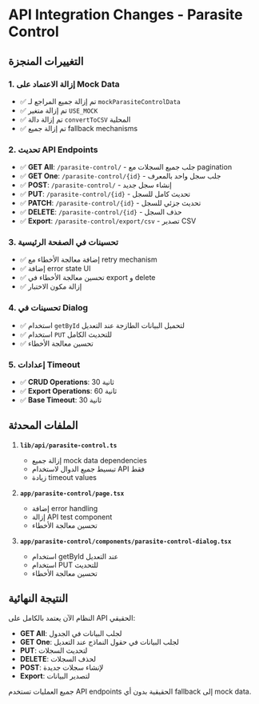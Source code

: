 # API Integration Changes - Parasite Control

## التغييرات المنجزة

### 1. إزالة الاعتماد على Mock Data
- ✅ تم إزالة جميع المراجع لـ `mockParasiteControlData`
- ✅ تم إزالة متغير `USE_MOCK`
- ✅ تم إزالة دالة `convertToCSV` المحلية
- ✅ تم إزالة جميع fallback mechanisms

### 2. تحديث API Endpoints
- ✅ **GET All**: `/parasite-control/` - جلب جميع السجلات مع pagination
- ✅ **GET One**: `/parasite-control/{id}` - جلب سجل واحد بالمعرف
- ✅ **POST**: `/parasite-control/` - إنشاء سجل جديد
- ✅ **PUT**: `/parasite-control/{id}` - تحديث كامل للسجل
- ✅ **PATCH**: `/parasite-control/{id}` - تحديث جزئي للسجل
- ✅ **DELETE**: `/parasite-control/{id}` - حذف السجل
- ✅ **Export**: `/parasite-control/export/csv` - تصدير CSV

### 3. تحسينات في الصفحة الرئيسية
- ✅ إضافة معالجة الأخطاء مع retry mechanism
- ✅ إضافة error state UI
- ✅ تحسين معالجة الأخطاء في export و delete
- ✅ إزالة مكون الاختبار

### 4. تحسينات في Dialog
- ✅ استخدام `getById` لتحميل البيانات الطازجة عند التعديل
- ✅ استخدام `PUT` للتحديث الكامل
- ✅ تحسين معالجة الأخطاء

### 5. إعدادات Timeout
- ✅ **CRUD Operations**: 30 ثانية
- ✅ **Export Operations**: 60 ثانية
- ✅ **Base Timeout**: 30 ثانية

## الملفات المحدثة

1. **`lib/api/parasite-control.ts`**
   - إزالة جميع mock data dependencies
   - تبسيط جميع الدوال لاستخدام API فقط
   - زيادة timeout values

2. **`app/parasite-control/page.tsx`**
   - إضافة error handling
   - إزالة API test component
   - تحسين معالجة الأخطاء

3. **`app/parasite-control/components/parasite-control-dialog.tsx`**
   - استخدام getById عند التعديل
   - استخدام PUT للتحديث
   - تحسين معالجة الأخطاء

## النتيجة النهائية

النظام الآن يعتمد بالكامل على API الحقيقي:
- **GET All**: لجلب البيانات في الجدول
- **GET One**: لجلب البيانات في حقول النماذج عند التعديل
- **PUT**: لتحديث السجلات
- **DELETE**: لحذف السجلات
- **POST**: لإنشاء سجلات جديدة
- **Export**: لتصدير البيانات

جميع العمليات تستخدم API endpoints الحقيقية بدون أي fallback إلى mock data.
